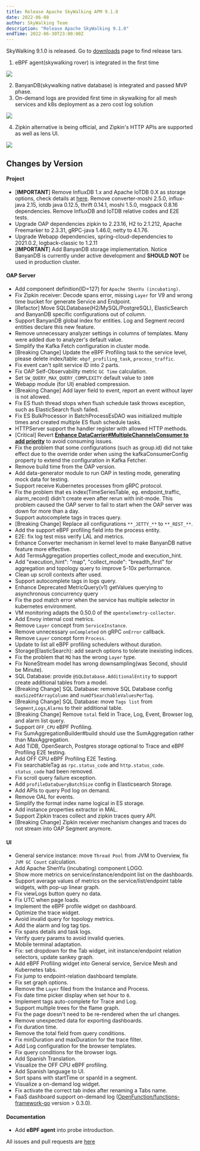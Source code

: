 ```yaml
---
title: Release Apache SkyWalking APM 9.1.0
date: 2022-06-08
author: SkyWalking Team
description: "Release Apache SkyWalking 9.1.0"
endTime: 2022-06-30T23:00:00Z
---
```


SkyWalking 9.1.0 is released. Go to [downloads](/downloads) page to find release tars.

1. eBPF agent(skywalking rover) is integrated in the first time

<img src="ebpf.png">

2. BanyanDB(skywalking native database) is integrated and passed MVP phase.
3. On-demand logs are provided first time in skywalking for all mesh services and k8s deployment as a zero cost log solution

<img src="on-demand-log.png">

4. Zipkin alternative is being official, and Zipkin's HTTP APIs are supported as well as lens UI.

<img src="lens-ui.png">

## Changes by Version

#### Project

- [**IMPORTANT**] Remove InfluxDB 1.x and Apache IoTDB 0.X as storage options, check details
  at [here](https://github.com/apache/skywalking/discussions/9059). Remove converter-moshi 2.5.0, influx-java 2.15,
  iotdb java 0.12.5, thrift 0.14.1, moshi 1.5.0, msgpack 0.8.16 dependencies. Remove InfluxDB and IoTDB relative codes
  and E2E tests.
- Upgrade OAP dependencies zipkin to 2.23.16, H2 to 2.1.212, Apache Freemarker to 2.3.31, gRPC-java 1.46.0, netty to
  4.1.76.
- Upgrade Webapp dependencies, spring-cloud-dependencies to 2021.0.2, logback-classic to 1.2.11
- [**IMPORTANT**] Add BanyanDB storage implementation. Notice BanyanDB is currently under active development
  and **SHOULD NOT** be used in production cluster.

#### OAP Server

- Add component definition(ID=127) for `Apache ShenYu (incubating)`.
- Fix Zipkin receiver: Decode spans error, missing `Layer` for V9 and wrong time bucket for generate Service and
  Endpoint.
- [Refactor] Move SQLDatabase(H2/MySQL/PostgreSQL), ElasticSearch and BanyanDB specific configurations out of column.
- Support BanyanDB global index for entities. Log and Segment record entities declare this new feature.
- Remove unnecessary analyzer settings in columns of templates. Many were added due to analyzer's default value.
- Simplify the Kafka Fetch configuration in cluster mode.
- [Breaking Change] Update the eBPF Profiling task to the service level, please delete
  index/table: `ebpf_profiling_task`, `process_traffic`.
- Fix event can't split service ID into 2 parts.
- Fix OAP Self-Observability metric `GC Time` calculation.
- Set `SW_QUERY_MAX_QUERY_COMPLEXITY` default value to `1000`
- Webapp module (for UI) enabled compression.
- [Breaking Change] Add layer field to event, report an event without layer is not allowed.
- Fix ES flush thread stops when flush schedule task throws exception, such as ElasticSearch flush failed.
- Fix ES BulkProcessor in BatchProcessEsDAO was initialized multiple times and created multiple ES flush schedule tasks.
- HTTPServer support the handler register with allowed HTTP methods.
- [Critical] Revert [**Enhance DataCarrier#MultipleChannelsConsumer to add
  priority**](https://github.com/apache/skywalking/pull/8664) to avoid consuming issues.
- Fix the problem that some configurations (such as group.id) did not take effect due to the override order when using
  the kafkaConsumerConfig property to extend the configuration in Kafka Fetcher.
- Remove build time from the OAP version.
- Add data-generator module to run OAP in testing mode, generating mock data for testing.
- Support receive Kubernetes processes from gRPC protocol.
- Fix the problem that es index(TimeSeriesTable, eg. endpoint_traffic, alarm_record) didn't create even after rerun with
  init-mode. This problem caused the OAP server to fail to start when the OAP server was down for more than a day.
- Support autocomplete tags in traces query.
- [Breaking Change] Replace all configurations `**_JETTY_**` to `**_REST_**`.
- Add the support eBPF profiling field into the process entity.
- E2E: fix log test miss verify LAL and metrics.
- Enhance Converter mechanism in kernel level to make BanyanDB native feature more effective.
- Add TermsAggregation properties collect_mode and execution_hint.
- Add "execution_hint": "map", "collect_mode": "breadth_first" for aggregation and topology query to improve 5-10x
  performance.
- Clean up scroll contexts after used.
- Support autocomplete tags in logs query.
- Enhance Deprecated MetricQuery(v1) getValues querying to asynchronous concurrency query
- Fix the pod match error when the service has multiple selector in kubernetes environment.
- VM monitoring adapts the 0.50.0 of the `opentelemetry-collector`.
- Add Envoy internal cost metrics.
- Remove `Layer` concept from `ServiceInstance`.
- Remove unnecessary `onCompleted` on gRPC `onError` callback.
- Remove `Layer` concept form `Process`.
- Update to list all eBPF profiling schedulers without duration.
- Storage(ElasticSearch): add search options to tolerate inexisting indices.
- Fix the problem that `MQ` has the wrong `Layer` type.
- Fix NoneStream model has wrong downsampling(was Second, should be Minute).
- SQL Database: provide `@SQLDatabase.AdditionalEntity` to support create additional tables from a model.
- [Breaking Change] SQL Database: remove SQL Database config `maxSizeOfArrayColumn` and `numOfSearchableValuesPerTag`.
- [Breaking Change] SQL Database: move `Tags list` from `Segment`,`Logs`,`Alarms` to their additional table.
- [Breaking Change] Remove `total` field in Trace, Log, Event, Browser log, and alarm list query.
- Support `OFF_CPU` eBPF Profiling.
- Fix SumAggregationBuilder#build should use the SumAggregation rather than MaxAggregation.
- Add TiDB, OpenSearch, Postgres storage optional to Trace and eBPF Profiling E2E testing.
- Add OFF CPU eBPF Profiling E2E Testing.
- Fix searchableTag as `rpc.status_code` and `http.status_code`. `status_code` had been removed.
- Fix scroll query failure exception.
- Add `profileDataQueryBatchSize` config in Elasticsearch Storage.
- Add APIs to query Pod log on demand.
- Remove OAL for events.
- Simplify the format index name logical in ES storage.
- Add instance properties extractor in MAL.
- Support Zipkin traces collect and zipkin traces query API.
- [Breaking Change] Zipkin receiver mechanism changes and traces do not stream into OAP Segment anymore.

#### UI

- General service instance: move `Thread Pool` from JVM to Overview, fix `JVM GC Count` calculation.
- Add Apache ShenYu (incubating) component LOGO.
- Show more metrics on service/instance/endpoint list on the dashboards.
- Support average values of metrics on the service/list/endpoint table widgets, with pop-up linear graph.
- Fix viewLogs button query no data.
- Fix UTC when page loads.
- Implement the eBPF profile widget on dashboard.
- Optimize the trace widget.
- Avoid invalid query for topology metrics.
- Add the alarm and log tag tips.
- Fix spans details and task logs.
- Verify query params to avoid invalid queries.
- Mobile terminal adaptation.
- Fix: set dropdown for the Tab widget, init instance/endpoint relation selectors, update sankey graph.
- Add eBPF Profiling widget into General service, Service Mesh and Kubernetes tabs.
- Fix jump to endpoint-relation dashboard template.
- Fix set graph options.
- Remove the `Layer` filed from the Instance and Process.
- Fix date time picker display when set hour to `0`.
- Implement tags auto-complete for Trace and Log.
- Support multiple trees for the flame graph.
- Fix the page doesn't need to be re-rendered when the url changes.
- Remove unexpected data for exporting dashboards.
- Fix duration time.
- Remove the total field from query conditions.
- Fix minDuration and maxDuration for the trace filter.
- Add Log configuration for the browser templates.
- Fix query conditions for the browser logs.
- Add Spanish Translation.
- Visualize the OFF CPU eBPF profiling.
- Add Spanish language to UI.
- Sort spans with startTime or spanId in a segment.
- Visualize a on-demand log widget.
- Fix activate the correct tab index after renaming a Tabs name.
- FaaS dashboard support on-demand log ([OpenFunction/functions-framework-go](https://github.com/OpenFunction/functions-framework-go) version > 0.3.0).

#### Documentation

- Add **eBPF agent** into probe introduction.

All issues and pull requests are [here](https://github.com/apache/skywalking/milestone/128?closed=1)
